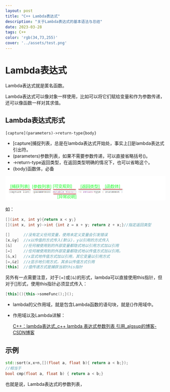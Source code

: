 ```yaml
---
layout: post
title: "C++ Lambda表达式"
description: "关于Lambda表达式的基本语法与总结"
date: 2023-03-28
tags: C++
color: 'rgb(34,73,255)'
cover: '../assets/test.png'
---
```


# Lambda表达式

Lambda表达式就是匿名函数。

Lambda表达式可以像对象一样使用，比如可以将它们赋给变量和作为参数传递，还可以像函数一样对其求值。

## Lambda表达式形式

```
[capture](parameters)->return-type{body}
```

* [capture]捕捉列表，总是在lambda表达式开始处，事实上[]是lambda表达式引出符。
* (parameters)参数列表，如果不需要参数传递，可以直接省略括号()。
* ->return-type返回类型，在返回类型明确的情况下，也可以省略这个。
* {body}函数体，必备

![img](../pictures/Lambda表达式.assets/80b3384404f2391f402f779b2c58060c.png)

如：

```c++
[](int x, int y){return x < y;}
[](int x, int y)->int {int z = x + y; return z + x;}//指定返回类型
```

```c++
[]		//没有定义任何变量，使用未定义变量会引发错误
[x,&y]	//x以传值的方式传入(默认)，y以引用的方式传入
[&]		//任何被使用到的外部变量都隐式地以引用方式加以引用
[=]		//任何被使用到的外部变量都隐式地以传值方式加以引用。
[&,x]	//x显式地传值方式加以引用，其它变量以引用方式
[=,&z]	//z显示地引用方式，其余以传值方式引用
[this] 	//值传递方式是捕获当前this指针
```

另外有一点需要注意，对于`[=]`或`[&]`的形式，lambda可以直接使用this指针，但对于[]形式，使用this指针必须显式传入：

```c++
[this](){this->someFunc();}();
```

* lambda的父作用域，就是包含Lambda函数的语句块，就是{}作用域中。

* 作用域以及Lambda详解：

  [C++：lambda表达式_c++ lambda 表达式参数列表 引用_algsup的博客-CSDN博客](https://blog.csdn.net/qq_43152052/article/details/122366178)

## 示例

```c++
std::sort(x,x+n,[](float a, float b){ return a < b;});
//相当于
bool cmp(float a, float b) { return a < b;}
```

也就是说，Lambda表达式的参数列表，

